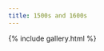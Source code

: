 ```yaml
---
title: 1500s and 1600s
---
```

{% include gallery.html %}
<a-entity environment="preset: goldmine"></a-entity>
